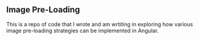 ## Image Pre-Loading

This is a repo of code that I wrote and am wrtiting in exploring how various image pre-loading strategies can be implemented in Angular.